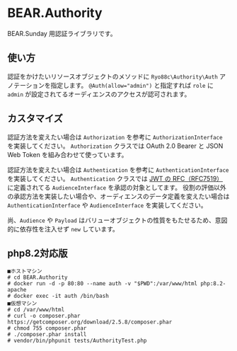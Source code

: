 # BEAR.Authority

BEAR.Sunday 用認証ライブラリです。

## 使い方

認証をかけたいリソースオブジェクトのメソッドに `Ryo88c\Authority\Auth` アノテーションを指定します。
`@Auth(allow="admin")` と指定すれば `role` に `admin` が設定されてるオーディエンスのアクセスが認可されます。

## カスタマイズ

認証方法を変えたい場合は `Authorization` を参考に `AuthorizationInterface` を実装してください。
`Authorization` クラスでは OAuth 2.0 Bearer と JSON Web Token を組み合わせて使っています。

認証方法を変えたい場合は `Authentication` を参考に `AuthenticationInterface` を実装してください。
`Authentication` クラスでは [JWT の RFC（RFC7519）](https://tools.ietf.org/html/rfc7519#section-4.1) に定義されてる `AudienceInterface` を承認の対象としてます。
役割の評価以外の承認方法を実装したい場合や、オーディエンスのデータ定義を変えたい場合は `AuthenticationInterface` や `AudienceInterface` を実装してください。

尚、`Audience` や `Payload` はバリューオブジェクトの性質をもたせるため、意図的に依存性を注入せず `new` しています。 

## php8.2対応版

```
■ホストマシン
# cd BEAR.Authority
# docker run -d -p 80:80 --name auth -v "$PWD":/var/www/html php:8.2-apache
# docker exec -it auth /bin/bash
■仮想マシン
# cd /var/www/html
# curl -o composer.phar https://getcomposer.org/download/2.5.8/composer.phar
# chmod 755 composer.phar
# ./composer.phar install
# vendor/bin/phpunit tests/AuthorityTest.php
```

